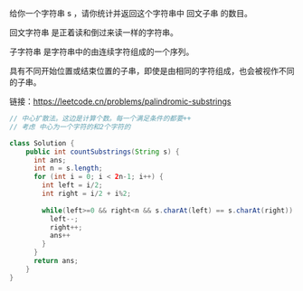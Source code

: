 给你一个字符串 s ，请你统计并返回这个字符串中 回文子串 的数目。

回文字符串 是正着读和倒过来读一样的字符串。

子字符串 是字符串中的由连续字符组成的一个序列。

具有不同开始位置或结束位置的子串，即使是由相同的字符组成，也会被视作不同的子串。

链接：https://leetcode.cn/problems/palindromic-substrings

```java
// 中心扩散法。这边是计算个数。每一个满足条件的都要++
// 考虑 中心为一个字符的和2个字符的

class Solution {
    public int countSubstrings(String s) {
      int ans;
      int n = s.length;
      for (int i = 0; i < 2n-1; i++) {
        int left = i/2;
        int right = i/2 + i%2;
        
        while(left>=0 && right<n && s.charAt(left) == s.charAt(right)) {
          left--;
          right++;
          ans++
        }
      }
      return ans;
    }
}
```

